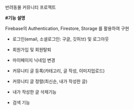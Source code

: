 반려동물 커뮤니티 프로젝트

**#기능 설명**

Firebase의 Authentication, Firestore, Storage 를 활용하여 구현

- 로그인(email, 소셜로그인: 구글, 깃허브) 및 로그아웃
  
- 회원가입 및 회원탈퇴

- 마이페이지 닉네임 변경

- 커뮤니티 글 등록(카테고리, 글 작성, 이미지업로드)

- 커뮤니티 글 정렬(최신순, 내가 작성한 글)

- 내가 작성한 글 삭제기능

- 검색 기능
